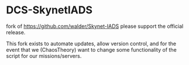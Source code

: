 # DCS-SkynetIADS
fork of https://github.com/walder/Skynet-IADS
please support the official release.

This fork exists to automate updates, allow version control, and for the event that we (ChaosTheory) want to change some functionality of the script for our missions/servers.
